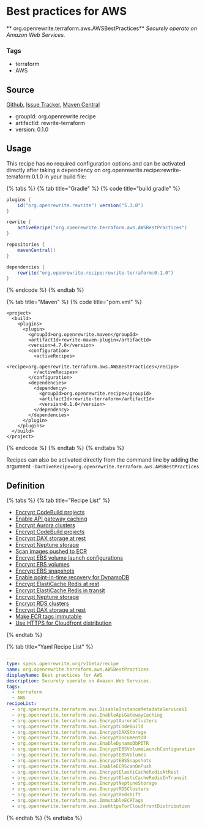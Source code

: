 # Best practices for AWS

** org.openrewrite.terraform.aws.AWSBestPractices**
_Securely operate on Amazon Web Services._

### Tags

* terraform
* AWS

## Source

[Github](https://github.com/openrewrite/rewrite-terraform), [Issue Tracker](https://github.com/openrewrite/rewrite-terraform/issues), [Maven Central](https://search.maven.org/artifact/org.openrewrite.recipe/rewrite-terraform/0.1.0/jar)

* groupId: org.openrewrite.recipe
* artifactId: rewrite-terraform
* version: 0.1.0


## Usage

This recipe has no required configuration options and can be activated directly after taking a dependency on org.openrewrite.recipe:rewrite-terraform:0.1.0 in your build file:

{% tabs %}
{% tab title="Gradle" %}
{% code title="build.gradle" %}
```groovy
plugins {
    id("org.openrewrite.rewrite") version("5.3.0")
}

rewrite {
    activeRecipe("org.openrewrite.terraform.aws.AWSBestPractices")
}

repositories {
    mavenCentral()
}

dependencies {
    rewrite("org.openrewrite.recipe:rewrite-terraform:0.1.0")
}
```
{% endcode %}
{% endtab %}

{% tab title="Maven" %}
{% code title="pom.xml" %}
```markup
<project>
  <build>
    <plugins>
      <plugin>
        <groupId>org.openrewrite.maven</groupId>
        <artifactId>rewrite-maven-plugin</artifactId>
        <version>4.7.0</version>
        <configuration>
          <activeRecipes>
            <recipe>org.openrewrite.terraform.aws.AWSBestPractices</recipe>
          </activeRecipes>
        </configuration>
        <dependencies>
          <dependency>
            <groupId>org.openrewrite.recipe</groupId>
            <artifactId>rewrite-terraform</artifactId>
            <version>0.1.0</version>
          </dependency>
        </dependencies>
      </plugin>
    </plugins>
  </build>
</project>
```
{% endcode %}
{% endtab %}
{% endtabs %}

Recipes can also be activated directly from the command line by adding the argument `-DactiveRecipe=org.openrewrite.terraform.aws.AWSBestPractices`

## Definition

{% tabs %}
{% tab title="Recipe List" %}
* [Encrypt CodeBuild projects](../../terraform/aws/disableinstancemetadataservicev1.md)
* [Enable API gateway caching](../../terraform/aws/enableapigatewaycaching.md)
* [Encrypt Aurora clusters](../../terraform/aws/encryptauroraclusters.md)
* [Encrypt CodeBuild projects](../../terraform/aws/encryptcodebuild.md)
* [Encrypt DAX storage at rest](../../terraform/aws/encryptdaxstorage.md)
* [Encrypt Neptune storage](../../terraform/aws/encryptdocumentdb.md)
* [Scan images pushed to ECR](../../terraform/aws/enabledynamodbpitr.md)
* [Encrypt EBS volume launch configurations](../../terraform/aws/encryptebsvolumelaunchconfiguration.md)
* [Encrypt EBS volumes](../../terraform/aws/encryptebsvolumes.md)
* [Encrypt EBS snapshots](../../terraform/aws/encryptebssnapshots.md)
* [Enable point-in-time recovery for DynamoDB](../../terraform/aws/enableecrscanonpush.md)
* [Encrypt ElastiCache Redis at rest](../../terraform/aws/encryptelasticacheredisatrest.md)
* [Encrypt ElastiCache Redis in transit](../../terraform/aws/encryptelasticacheredisintransit.md)
* [Encrypt Neptune storage](../../terraform/aws/encryptneptunestorage.md)
* [Encrypt RDS clusters](../../terraform/aws/encryptrdsclusters.md)
* [Encrypt DAX storage at rest](../../terraform/aws/encryptredshift.md)
* [Make ECR tags immutable](../../terraform/aws/immutableecrtags.md)
* [Use HTTPS for Cloudfront distribution](../../terraform/aws/usehttpsforcloudfrontdistribution.md)

{% endtab %}

{% tab title="Yaml Recipe List" %}
```yaml
---
type: specs.openrewrite.org/v1beta/recipe
name: org.openrewrite.terraform.aws.AWSBestPractices
displayName: Best practices for AWS
description: Securely operate on Amazon Web Services.
tags:
  - terraform
  - AWS
recipeList:
  - org.openrewrite.terraform.aws.DisableInstanceMetadataServiceV1
  - org.openrewrite.terraform.aws.EnableApiGatewayCaching
  - org.openrewrite.terraform.aws.EncryptAuroraClusters
  - org.openrewrite.terraform.aws.EncryptCodeBuild
  - org.openrewrite.terraform.aws.EncryptDAXStorage
  - org.openrewrite.terraform.aws.EncryptDocumentDB
  - org.openrewrite.terraform.aws.EnableDynamoDbPITR
  - org.openrewrite.terraform.aws.EncryptEBSVolumeLaunchConfiguration
  - org.openrewrite.terraform.aws.EncryptEBSVolumes
  - org.openrewrite.terraform.aws.EncryptEBSSnapshots
  - org.openrewrite.terraform.aws.EnableECRScanOnPush
  - org.openrewrite.terraform.aws.EncryptElastiCacheRedisAtRest
  - org.openrewrite.terraform.aws.EncryptElastiCacheRedisInTransit
  - org.openrewrite.terraform.aws.EncryptNeptuneStorage
  - org.openrewrite.terraform.aws.EncryptRDSClusters
  - org.openrewrite.terraform.aws.EncryptRedshift
  - org.openrewrite.terraform.aws.ImmutableECRTags
  - org.openrewrite.terraform.aws.UseHttpsForCloudfrontDistribution

```
{% endtab %}
{% endtabs %}

